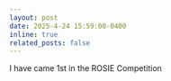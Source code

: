 ```yaml
---
layout: post
date: 2025-4-24 15:59:00-0400
inline: true
related_posts: false
---
```


I have came 1st in the ROSIE Competition